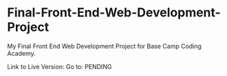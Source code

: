 # Final-Front-End-Web-Development-Project

My Final Front End Web Development Project for Base Camp Coding Academy.

Link to Live Version:
Go to: PENDING
